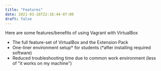 ```yaml
---
title: "Features"
date: 2021-03-16T22:16:44-07:00
draft: false
---
```


Here are some features/benefits of using Vagrant with VirtualBox

- The full feature-set of VirtualBox and the Extension Pack
- One-liner environment setup* for students (*after installing required software)
- Reduced troubleshooting time due to common work environment (less of "it works on my machine")
